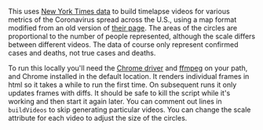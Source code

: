 This uses [New York Times data](https://github.com/nytimes/covid-19-data) to build timelapse videos for various metrics of the Coronavirus spread across the U.S., using a map format modified from an old version of [their page](https://www.nytimes.com/interactive/2020/us/coronavirus-us-cases.html). The areas of the circles are proportional to the number of people represented, although the scale differs between different videos. The data of course only represent confirmed cases and deaths, not true cases and deaths.

To run this locally you'll need the [Chrome driver](https://chromedriver.chromium.org/downloads) and [ffmpeg](https://www.ffmpeg.org/download.html) on your path, and Chrome installed in the default location. It renders individual frames in html so it takes a while to run the first time. On subsequent runs it only updates frames with diffs. It should be safe to kill the script while it's working and then start it again later. You can comment out lines in `buildVideos` to skip generating particular videos. You can change the scale attribute for each video to adjust the size of the circles.